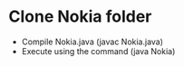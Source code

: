 # Clone Nokia folder
- Compile Nokia.java (javac Nokia.java)
- Execute using the command (java Nokia)
